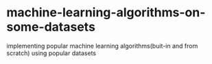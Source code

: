 # machine-learning-algorithms-on-some-datasets
implementing popular machine learning algorithms(buit-in and from scratch) using popular datasets 
